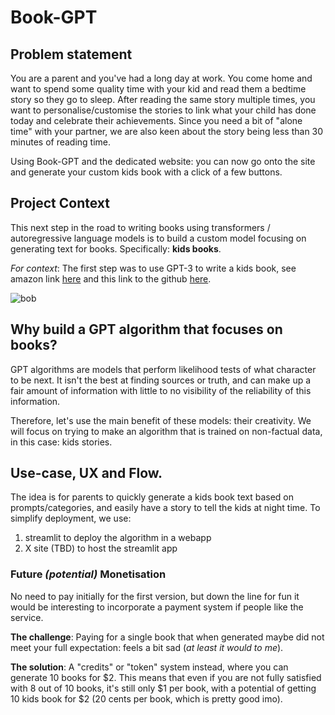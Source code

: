 # Book-GPT
## Problem statement
You are a parent and you've had a long day at work. You come home and want to spend some quality time with your kid and read them a bedtime story so they go to sleep. After reading the same story multiple times, you want to personalise/customise the stories to link what your child has done today and celebrate their achievements. Since you need a bit of "alone time" with your partner, we are also keen about the story being less than 30 minutes of reading time.

Using Book-GPT and the dedicated website: you can now go onto the site and generate your custom kids book with a click of a few buttons.

## Project Context
This next step in the road to writing books using transformers / autoregressive language models is to build a custom model focusing on generating text for books. Specifically: **kids books**.

*For context*: The first step was to use GPT-3 to write a kids book, see amazon link [here](https://www.amazon.co.uk/Bob-Robot-Exploring-Artificial-Intelligence-ebook/dp/B08GL2YWGY) and this link to the github [here](https://github.com/ollegreen/AI_Kindle_Kids_Book).

![bob](https://m.media-amazon.com/images/I/41xWl7EWyFL.jpg)

## Why build a GPT algorithm that focuses on books?

GPT algorithms are models that perform likelihood tests of what character to be next. It isn't the best at finding sources or truth, and can make up a fair amount of information with little to no visibility of the reliability of this information.

Therefore, let's use the main benefit of these models: their creativity. We will focus on trying to make an algorithm that is trained on non-factual data, in this case: kids stories.

## Use-case, UX and Flow.
The idea is for parents to quickly generate a kids book text based on prompts/categories, and easily have a story to tell the kids at night time. To simplify deployment, we use:
1. streamlit to deploy the algorithm in a webapp
2. X site (TBD) to host the streamlit app



### Future *(potential)* Monetisation
No need to pay initially for the first version, but down the line for fun it would be interesting to incorporate a payment system if people like the service.

**The challenge**: Paying for a single book that when generated maybe did not meet your full expectation: feels a bit sad (*at least it would to me*).

**The solution**: A "credits" or "token" system instead, where you can generate 10 books for \$2. This means that even if you are not fully satisfied with 8 out of 10 books, it's still only \$1 per book, with a potential of getting 10 kids book for \$2 (20 cents per book, which is pretty good imo).


